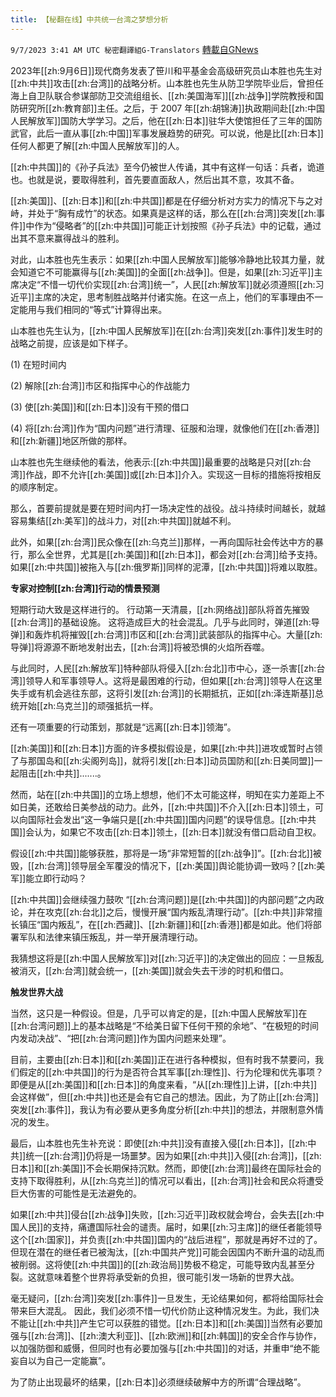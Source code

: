 ```yaml
---
title: 【秘翻在线】中共统一台湾之梦想分析
---
```

`9/7/2023 3:41 AM UTC 秘密翻譯組G-Translators` [轉載自GNews](https://gnews.org/articles/1655647)

2023年[[zh:9月6日]]现代商务发表了笹川和平基金会高级研究员山本胜也先生对[[zh:中共]]攻击[[zh:台湾]]的战略分析。山本胜也先生从防卫学院毕业后，曾担任海上自卫队联合参谋部防卫交流组组长、[[zh:美国海军]][[zh:战争]]学院教授和国防研究所[[zh:教育部]]主任。之后，于 2007 年[[zh:胡锦涛]]执政期间赴[[zh:中国人民解放军]]国防大学学习。之后，他在[[zh:日本]]驻华大使馆担任了三年的国防武官，此后一直从事[[zh:中国]]军事发展趋势的研究。可以说，他是比[[zh:日本]]任何人都更了解[[zh:中国人民解放军]]的人。

[[zh:中共国]]的《孙子兵法》至今仍被世人传诵，其中有这样一句话：兵者，诡道也。也就是说，要取得胜利，首先要直面敌人，然后出其不意，攻其不备。

[[zh:美国]]、[[zh:日本]]和[[zh:中共国]]都是在仔细分析对方实力的情况下与之对峙，并处于“胸有成竹”的状态。如果真是这样的话，那么在[[zh:台湾]]突发[[zh:事件]]中作为“侵略者”的[[zh:中共国]]可能正计划按照《孙子兵法》中的记载，通过出其不意来赢得战斗的胜利。

对此，山本胜也先生表示：如果[[zh:中国人民解放军]]能够冷静地比较其力量，就会知道它不可能赢得与[[zh:美国]]的全面[[zh:战争]]。但是，如果[[zh:习近平]]主席决定“不惜一切代价实现[[zh:台湾]]统一”，人民[[zh:解放军]]就必须遵照[[zh:习近平]]主席的决定，思考制胜战略并付诸实施。在这一点上，他们的军事理由不一定能用与我们相同的“等式”计算得出来。

山本胜也先生认为，[[zh:中国人民解放军]]在[[zh:台湾]]突发[[zh:事件]]发生时的战略之前提，应该是如下样子。

(1) 在短时间内

(2) 解除[[zh:台湾]]市区和指挥中心的作战能力

(3) 使[[zh:美国]]和[[zh:日本]]没有干预的借口

(4) 将[[zh:台湾]]作为“国内问题”进行清理、征服和治理，就像他们在[[zh:香港]]和[[zh:新疆]]地区所做的那样。

山本胜也先生继续他的看法，他表示:[[zh:中共国]]最重要的战略是只对[[zh:台湾]]作战，即不允许[[zh:美国]]或[[zh:日本]]介入。实现这一目标的措施将按相反的顺序制定。

那么，首要前提就是要在短时间内打一场决定性的战役。战斗持续时间越长，就越容易集结[[zh:美军]]的战斗力，对[[zh:中共国]]就越不利。

此外，如果[[zh:台湾]]民众像在[[zh:乌克兰]]那样，一再向国际社会传达中方的暴行，那么全世界，尤其是[[zh:美国]]和[[zh:日本]]，都会对[[zh:台湾]]给予支持。如果[[zh:中共国]]被拖入与[[zh:俄罗斯]]同样的泥潭，[[zh:中共国]]将难以取胜。

**专家对控制[[zh:台湾]]行动的情景预测**

短期行动大致是这样进行的。 行动第一天清晨，[[zh:网络战]]部队将首先摧毁[[zh:台湾]]的基础设施。 这将造成巨大的社会混乱。几乎与此同时，弹道[[zh:导弹]]和轰炸机将摧毁[[zh:台湾]]市区和[[zh:台湾]]武装部队的指挥中心。大量[[zh:导弹]]将源源不断地发射出去，[[zh:台湾]]将被恐惧的火焰所吞噬。

与此同时，人民[[zh:解放军]]特种部队将侵入[[zh:台北]]市中心，逐一杀害[[zh:台湾]]领导人和军事领导人。这将是最困难的行动，但如果[[zh:台湾]]领导人在这里失手或有机会逃往东部，这将引发[[zh:台湾]]的长期抵抗，正如[[zh:泽连斯基]]总统开始[[zh:乌克兰]]的顽强抵抗一样。

还有一项重要的行动策划，那就是“远离[[zh:日本]]领海”。

[[zh:美国]]和[[zh:日本]]方面的许多模拟假设是，如果[[zh:中共]]进攻或暂时占领了与那国岛和[[zh:尖阁列岛]]，就将引发[[zh:日本]]动员国防和[[zh:日美同盟]]一起阻击[[zh:中共]].......。

然而，站在[[zh:中共国]]的立场上想想，他们不太可能这样，明知在实力差距上不如日美，还敢给日美参战的动力。此外，[[zh:中共国]]不介入[[zh:日本]]领土，可以向国际社会发出“这一争端只是[[zh:中共国]]国内问题”的误导信息。[[zh:中共国]]会认为，如果它不攻击[[zh:日本]]领土，[[zh:日本]]就没有借口启动自卫权。

假设[[zh:中共国]]能够获胜，那将是一场“非常短暂的[[zh:战争]]”。[[zh:台北]]被毁，[[zh:台湾]]领导层全军覆没的情况下，[[zh:美国]]舆论能协调一致吗？[[zh:美军]]能立即行动吗？

[[zh:中共国]]会继续强力鼓吹 “[[zh:台湾问题]]是[[zh:中共国]]的内部问题”之内政论，并在攻克[[zh:台北]]之后，慢慢开展“国内叛乱清理行动”。[[zh:中共]]非常擅长镇压“国内叛乱”，在[[zh:西藏]]、[[zh:新疆]]和[[zh:香港]]都是如此。他们将部署军队和法律来镇压叛乱，并一举开展清理行动。

我猜想这将是[[zh:中国人民解放军]]对[[zh:习近平]]的决定做出的回应：一旦叛乱被消灭，[[zh:台湾]]就会统一，[[zh:美国]]就会失去干涉的时机和借口。

**触发世界大战**

当然，这只是一种假设。但是，几乎可以肯定的是，[[zh:中国人民解放军]]在[[zh:台湾问题]]上的基本战略是“不给美日留下任何干预的余地”、“在极短的时间内发动决战”、“把[[zh:台湾问题]]作为国内问题来处理”。

目前，主要由[[zh:日本]]和[[zh:美国]]正在进行各种模拟，但有时我不禁要问，我们假定的[[zh:中共国]]的行为是否符合其军事[[zh:理性]]、行为伦理和优先事项？即便是从[[zh:美国]]和[[zh:日本]]的角度来看，“从[[zh:理性]]上讲，[[zh:中共]]会这样做”，但[[zh:中共]]也还是会有它自己的想法。因此，为了防止[[zh:台湾]]突发[[zh:事件]]，我认为有必要从更多角度分析[[zh:中共]]的想法，并限制意外情况的发生。

最后，山本胜也先生补充说：即使[[zh:中共]]没有直接入侵[[zh:日本]]，[[zh:中共]]统一[[zh:台湾]]仍将是一场噩梦。因为如果[[zh:中共]]入侵[[zh:台湾]]，[[zh:日本]]和[[zh:美国]]不会长期保持沉默。然而，即使[[zh:台湾]]最终在国际社会的支持下取得胜利，从[[zh:乌克兰]]的情况可以看出，[[zh:台湾]]社会和民众将遭受巨大伤害的可能性是无法避免的。

如果[[zh:中共]]侵台[[zh:战争]]失败，[[zh:习近平]]政权就会垮台，会失去[[zh:中国人民]]的支持，痛遭国际社会的谴责。届时，如果[[zh:习主席]]的继任者能领导这个[[zh:国家]]，并负责[[zh:中共国]]国内的“战后进程”，那就是再好不过的了。但现在潜在的继任者已被淘汰，[[zh:中国共产党]]可能会因国内不断升温的动乱而被削弱。这将使[[zh:中共国]]的[[zh:政治局]]势极不稳定，可能导致内乱甚至分裂。这就意味着整个世界将承受新的负担，很可能引发一场新的世界大战。

毫无疑问，[[zh:台湾]]突发[[zh:事件]]一旦发生，无论结果如何，都将给国际社会带来巨大混乱。 因此，我们必须不惜一切代价防止这种情况发生。为此，我们决不能让[[zh:中共]]产生它可以获胜的错觉。[[zh:日本]]和[[zh:美国]]当然有必要加强与[[zh:台湾]]、[[zh:澳大利亚]]、[[zh:欧洲]]和[[zh:韩国]]的安全合作与协作，以加强防御和威慑，但同时也有必要加强与[[zh:中共国]]的对话，并重申“绝不能妄自以为自己一定能赢”。

为了防止出现最坏的结果，[[zh:日本]]必须继续破解中方的所谓“合理战略”。
